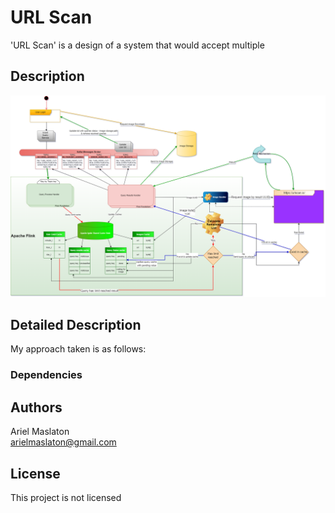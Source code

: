 # URL Scan

'URL Scan' is a design of a system that would accept multiple 




## Description

![alt text](https://github.com/arielmaslaton/URL_Scan/blob/master/Untitled%20Diagram.drawio.png?raw=true)



## Detailed Description
My approach taken is as follows:


### Dependencies




## Authors

Ariel Maslaton  
[arielmaslaton@gmail.com](https://github.com/arielmaslaton/)


## License

This project is not licensed
